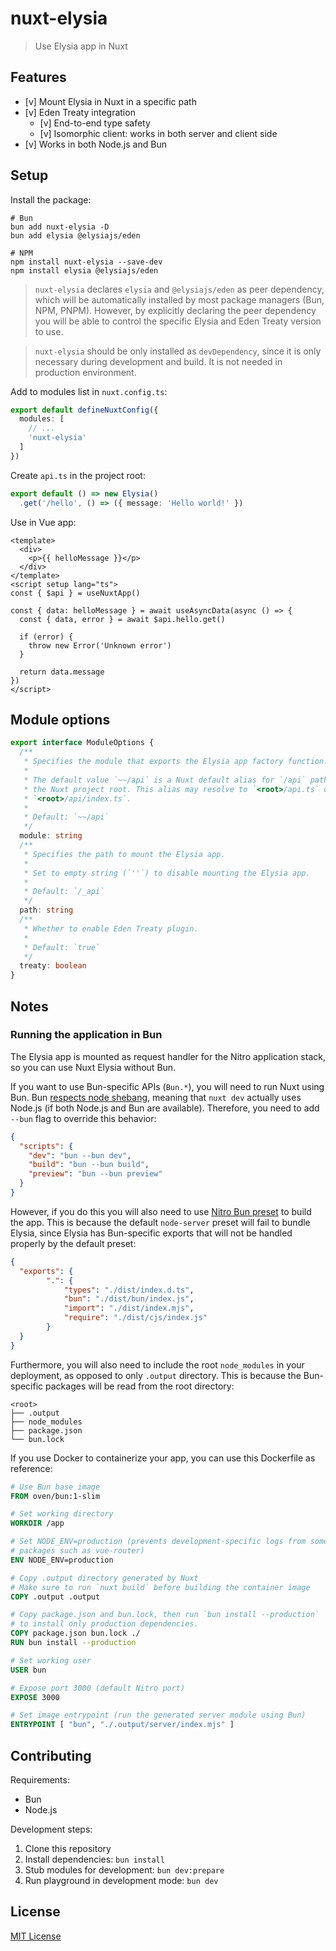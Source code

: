 # nuxt-elysia

> Use Elysia app in Nuxt

## Features

- [v] Mount Elysia in Nuxt in a specific path
- [v] Eden Treaty integration
  - [v] End-to-end type safety
  - [v] Isomorphic client: works in both server and client side
- [v] Works in both Node.js and Bun

## Setup

Install the package:

```
# Bun
bun add nuxt-elysia -D
bun add elysia @elysiajs/eden

# NPM
npm install nuxt-elysia --save-dev
npm install elysia @elysiajs/eden
```

> `nuxt-elysia` declares `elysia` and `@elysiajs/eden` as peer dependency, which
> will be automatically installed by most package managers (Bun, NPM, PNPM).
> However, by explicitly declaring the peer dependency you will be able to
> control the specific Elysia and Eden Treaty version to use.

> `nuxt-elysia` should be only installed as `devDependency`, since it is only
> necessary during development and build. It is not needed in production
> environment.

Add to modules list in `nuxt.config.ts`:

```ts
export default defineNuxtConfig({
  modules: [
    // ...
	'nuxt-elysia'
  ]
})
```

Create `api.ts` in the project root:

```ts
export default () => new Elysia()
  .get('/hello', () => ({ message: 'Hello world!' })
```

Use in Vue app:

```vue
<template>
  <div>
    <p>{{ helloMessage }}</p>
  </div>
</template>
<script setup lang="ts">
const { $api } = useNuxtApp()

const { data: helloMessage } = await useAsyncData(async () => {
  const { data, error } = await $api.hello.get()
  
  if (error) {
    throw new Error('Unknown error')
  }
  
  return data.message
})
</script>
```

## Module options

<!-- Copy from ModuleOptions in src/module.ts -->
```ts
export interface ModuleOptions {
  /**
   * Specifies the module that exports the Elysia app factory function.
   *
   * The default value `~~/api` is a Nuxt default alias for `/api` path in
   * the Nuxt project root. This alias may resolve to `<root>/api.ts` or
   * `<root>/api/index.ts`.
   *
   * Default: `~~/api`
   */
  module: string
  /**
   * Specifies the path to mount the Elysia app.
   *
   * Set to empty string (`''`) to disable mounting the Elysia app.
   *
   * Default: `/_api`
   */
  path: string
  /**
   * Whether to enable Eden Treaty plugin.
   *
   * Default: `true`
   */
  treaty: boolean
}
```

## Notes

### Running the application in Bun

The Elysia app is mounted as request handler for the Nitro application stack,
so you can use Nuxt Elysia without Bun.

If you want to use Bun-specific APIs (`Bun.*`), you will need to run Nuxt using
Bun. Bun [respects node shebang][bun-bun-flag], meaning that `nuxt dev` actually
uses Node.js (if both Node.js and Bun are available). Therefore, you need to add
`--bun` flag to override this behavior:

```json
{
  "scripts": {
    "dev": "bun --bun dev",
    "build": "bun --bun build",
    "preview": "bun --bun preview"
  }
}
```

However, if you do this you will also need to use [Nitro Bun preset][nitro-bun-preset]
to build the app. This is because the default `node-server` preset will fail to
bundle Elysia, since Elysia has Bun-specific exports that will not be handled
properly by the default preset:

```json
{
  "exports": {
		".": {
			"types": "./dist/index.d.ts",
			"bun": "./dist/bun/index.js",
			"import": "./dist/index.mjs",
			"require": "./dist/cjs/index.js"
		}
  }
}
```

Furthermore, you will also need to include the root `node_modules` in your
deployment, as opposed to only `.output` directory. This is because the
Bun-specific packages will be read from the root directory:

```
<root>
├── .output
├── node_modules
├── package.json
└── bun.lock
```

If you use Docker to containerize your app, you can use this Dockerfile as
reference:

```Dockerfile
# Use Bun base image
FROM oven/bun:1-slim

# Set working directory
WORKDIR /app

# Set NODE_ENV=production (prevents development-specific logs from some
# packages such as vue-router)
ENV NODE_ENV=production

# Copy .output directory generated by Nuxt
# Make sure to run `nuxt build` before building the container image
COPY .output .output

# Copy package.json and bun.lock, then run `bun install --production`
# to install only production dependencies.
COPY package.json bun.lock ./
RUN bun install --production

# Set working user
USER bun

# Expose port 3000 (default Nitro port)
EXPOSE 3000

# Set image entrypoint (run the generated server module using Bun)
ENTRYPOINT [ "bun", "./.output/server/index.mjs" ]
```

[bun-bun-flag]: https://bun.sh/docs/cli/run#bun
[nitro-bun-preset]: https://nitro.build/deploy/runtimes/bun

## Contributing

Requirements:

- Bun
- Node.js

Development steps:

1. Clone this repository
2. Install dependencies: `bun install`
3. Stub modules for development: `bun dev:prepare`
4. Run playground in development mode: `bun dev`

## License

[MIT License](./LICENSE)
